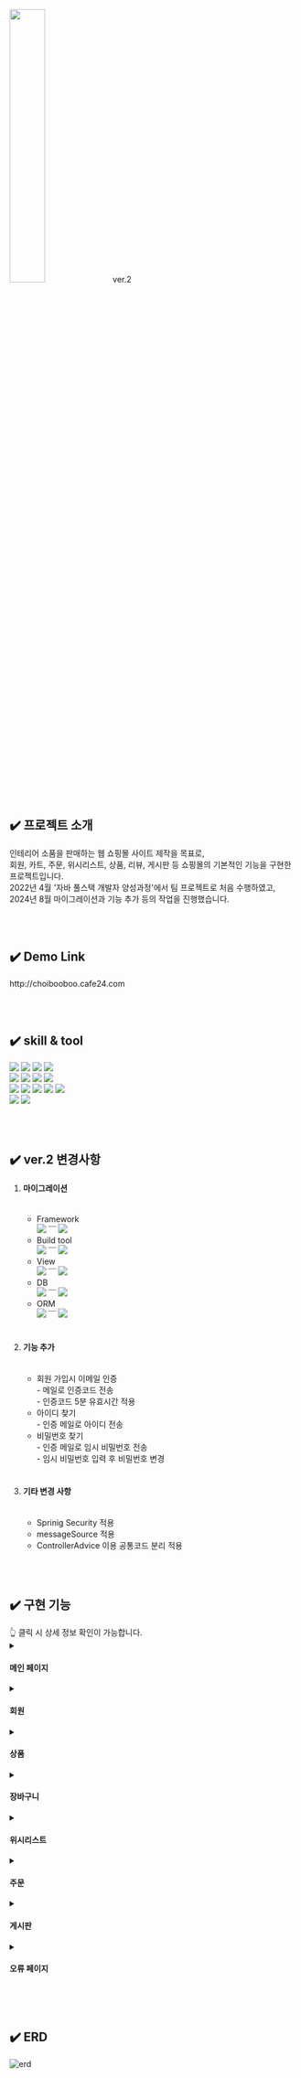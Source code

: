 <img src="https://github.com/user-attachments/assets/1dcfe697-0cd1-4bfc-a793-e2cbd44b277b" width="35%" height="35%"> ver.2
<br/><br/>

<h2>✔️ 프로젝트 소개</h2>
인테리어 소품을 판매하는 웹 쇼핑몰 사이트 제작을 목표로,<br/>
회원, 카트, 주문, 위시리스트, 상품, 리뷰, 게시판 등 쇼핑몰의 기본적인 기능을 구현한 프로젝트입니다.<br/>
2022년 4월 '자바 풀스택 개발자 양성과정'에서 팀 프로젝트로 처음 수행하였고,<br/>
2024년 8월 마이그레이션과 기능 추가 등의 작업을 진행했습니다.

<br/><br/>

<h2>✔️ Demo Link</h2>
http://choibooboo.cafe24.com

<br/><br/>

<h2>✔️ skill & tool</h2>
<div>
	<img src="https://img.shields.io/badge/JAVA-E34F26?style=for-the-badge&logo=openjdk&logoColor=white">
	<img src="https://img.shields.io/badge/JavaScript-F7DF1E?style=for-the-badge&logo=javascript&logoColor=white">
	<img src="https://img.shields.io/badge/HTML-E34F26?style=for-the-badge&logo=html5&logoColor=white">
	<img src="https://img.shields.io/badge/CSS-1572B6?style=for-the-badge&logo=css3&logoColor=white">
	<br/>
	<img src="https://img.shields.io/badge/Spring Boot-6DB33F?style=for-the-badge&logo=springboot&logoColor=white">
	<img src="https://img.shields.io/badge/Gradle-02303A?style=for-the-badge&logo=gradle&logoColor=white">
	<img src="https://img.shields.io/badge/MariaDB-003545?style=for-the-badge&logo=mariadb&logoColor=white">
	<img src="https://img.shields.io/badge/Tomcat-F8DC75?style=for-the-badge&logo=apachetomcat&logoColor=white">
	<br/>
	<img src="https://img.shields.io/badge/Thymeleaf-005F0F?style=for-the-badge&logo=thymeleaf&logoColor=white">
	<img src="https://img.shields.io/badge/Spring Data Jpa-FF6D70?style=for-the-badge&logo=&logoColor=white">
	<img src="https://img.shields.io/badge/Spring Security-6DB33F?style=for-the-badge&logo=springsecurity&logoColor=white">
	<img src="https://img.shields.io/badge/jquery-0769AD?style=for-the-badge&logo=jquery&logoColor=white">
	<img src="https://img.shields.io/badge/bootstrap-7952B3?style=for-the-badge&logo=bootstrap&logoColor=white">	
	<br/>
	<img src="https://img.shields.io/badge/eclipse ide-2C2255?style=for-the-badge&logo=eclipseide&logoColor=white">
	<img src="https://img.shields.io/badge/dbeaver-382923?style=for-the-badge&logo=dbeaver&logoColor=white">
<div>

<br/><br/>

<h2>✔️ ver.2 변경사항 </h2>
<ol>
	<li> <h4>마이그레이션</h4> <br/>
		<ul>
			<li>Framework <br/>
				<img src="https://img.shields.io/badge/spring-6DB33F?style=for-the-badge&logo=spring&logoColor=white">	
				￣ 	
				<img src="https://img.shields.io/badge/Spring Boot-6DB33F?style=for-the-badge&logo=springboot&logoColor=white">
			</li>
			<li>Build tool <br/>
				<img src="https://img.shields.io/badge/Maven-C71A36?style=for-the-badge&logo=apachemaven&logoColor=white">	
				￣ 	
				<img src="https://img.shields.io/badge/Gradle-02303A?style=for-the-badge&logo=gradle&logoColor=white">
			</li>
			<li>View <br/>
				<img src="https://img.shields.io/badge/JSP-FF4000?style=for-the-badge&logo=&logoColor=white">	
				￣ 	
				<img src="https://img.shields.io/badge/Thymeleaf-005F0F?style=for-the-badge&logo=thymeleaf&logoColor=white">
			</li>
			<li>DB <br/>
				<img src="https://img.shields.io/badge/oracle-F80000?style=for-the-badge&logo=oracle&logoColor=white">	
				￣ 	
				<img src="https://img.shields.io/badge/MariaDB-003545?style=for-the-badge&logo=mariadb&logoColor=white">
			</li>
			<li>ORM <br/>
				<img src="https://img.shields.io/badge/Mybatis-FBB91E?style=for-the-badge&logo=&logoColor=white">	
				￣ 	
				<img src="https://img.shields.io/badge/Spring Data Jpa-FF6D70?style=for-the-badge&logo=&logoColor=white">
			</li>
		</ul>
	</li>
	<br/>
	<li> <h4>기능 추가</h4> <br/>
		<ul>
			<li>
				회원 가입시 이메일 인증 <br/>
				- 메일로 인증코드 전송 <br/>
				- 인증코드 5분 유효시간 적용 <br/>
			</li>
			<li>
				아이디 찾기 <br/>
				- 인증 메일로 아이디 전송 <br/>
			</li>
			<li>
				비밀번호 찾기 <br/>
				- 인증 메일로 임시 비밀번호 전송 <br/>
				- 임시 비밀번호 입력 후 비밀번호 변경 <br/>
			</li>
		</ul>
	</li>
	<br/>
	<li> <h4>기타 변경 사항</h4> <br/>
		<ul>
			<li>
				Sprinig Security 적용
			</li>
			<li>
				messageSource 적용
			</li>
			<li>
				ControllerAdvice 이용 공통코드 분리 적용
			</li>
		</ul>
	</li>
</ol>


<br/><br/>


<h2>✔️ 구현 기능 </h2>
👆 클릭 시 상세 정보 확인이 가능합니다.<br/>
<details>
	<summary><h4>메인 페이지</h4></summary>
	<table>
		<tr>
			<td>
				① 카테고리별 상품리스트 이동<br/>
				② 인기상품 출력<br/>
				　- 조회수 및 별점 기준<br/>
				③ 현재 날짜 및 시간 실시간 출력 <br/>
				④ 추천상품 출력<br/>
				　- 회원의 선호 컨셉 기준<br/>
			</td>	
  			 <td>
				 
![메잉ㄴ](https://github.com/user-attachments/assets/3ac0e0e4-00b7-42f8-a8d2-651304c0200f)			
			</td>	
		</tr>		
	</table>
</details>
<details>
	<summary><h4>회원</h4></summary>    
 	<table>
		<tr>
			<td>
				① 신규 회원 가입 <br/>
				　- ID 중복 체크 <br/>
				　- 주소 검색 API 적용<br/>
				　- 이메일 인증 <br/>
				② 회원 로그인 / 로그아웃<br/>
				　- Spring Security 적용<br/>
				③ 아이디 / 비밀번호 찾기<br/>
				　- 인증된 이메일만 가능 <br/>
				④ 회원 정보 확인 / 수정 <br/>
				　- 주소 검색 API 적용<br/>
				⑤ 회원 탈퇴<br/>
			</td>	
  			 <td>
				 
![회원](https://github.com/user-attachments/assets/f717054f-ebf0-4a96-b957-067d157d9f78)
			</td>	
		</tr>		
	</table> 	
</details>
<details>
	<summary><h4>상품</h4></summary>    
 	<table>
		<tr>
			<td>
				① 상품리스트 출력<br/>
				　- 페이징<br/>
				　- 카트 및 위시리스트 담기 가능<br/>
				② 상품 검색<br/>
				　- 조건별 검색<br/>
				　- 상품명 검색<br/>
				　- 정렬 가능<br/>
				　- 조건 중복 검색 가능<br/>
				③ 퀵 뷰 기능<br/>
				　- 카트 및 위시리스트 담기 가능<br/>
				④ 상품 리뷰<br/>
				　- 등록, 수정, 삭제<br/>
				　- 별점 입력<br/>
				　- 주문 여부 및 작성 여부 확인<br/>
				⑤ 상품 상세정보 출력<br/>
				　- 사이즈 정보 이미지 별도 확인 가능<br/>
			</td>	
  			 <td>
	
![상품](https://github.com/user-attachments/assets/004fef14-80d0-41d4-b326-4aa4cc4796f1)
			</td>	
		</tr>		
	</table>   	
</details>
<details>
	<summary><h4>장바구니</h4></summary>    
 	<table>
		<tr>
			<td>
				① 장바구니 등록<br/>
				　- 이미 추가된 상품일 경우 수량만 증가<br/>
				② 장바구니 조회<br/>
				　- 단위가격 및 수량별 합계 금액 출력 <br/>
				③ 금액별 배송료 적용<br/>
				　- 50,000원 이상일 시 무료배송 적용<br/>
				　- 상품 선택 정보 변경시 갱신<br/>
				④ 상품 수량 수정<br/>
				　- 수정시 관련 정보 갱신<br/>
				⑤ 장바구니 상품 삭제<br/>
				　- 개별 및 복수 선택 가능<br/>
				⑥ 공통 헤더 정보 출력<br/>
				　- 장바구니 정보 변경시 함께 갱신<br/>
				　- 삭제 가능<br/> 
			</td>	
  			 <td>
	
![장바구니](https://github.com/user-attachments/assets/ca0e0b11-fafd-4caf-b838-f95b66a27a02)
			</td>	
		</tr>		
	</table>   
</details>
<details>
	<summary><h4>위시리스트</h4></summary>    
 	<table>
		<tr>
			<td>
				① 위시리스트 등록<br/>
				　- 중복 추가 불가 <br/>
				② 위시리스트 조회<br/>
				③ 위시리스트 상품 장바구니 추가<br/>
				　- 개별 및 복수 선택 가능<br/>
				④ 위시리스트 상품 삭제 <br/>
				　- 개별 및 복수 선택 가능<br/>
			</td>	
  			 <td>
	
![위시리스트](https://github.com/user-attachments/assets/a64fcec8-03ff-4a2e-b234-7ebd4fd402a8)
			</td>	
		</tr>		
	</table>   
</details>
<details>
	<summary><h4>주문</h4></summary>    
 	<table>
		<tr>
			<td>
				① 주문 등록<br/>
				　- 상품 즉시 주문<br/>
				　- 장바구니 상품 주문 (선택 / 전체)<br/>
				　- 주소 검색 API 적용<br/>
				　- 수취인 내 정보 자동 입력 기능<br/>
				② 전체 주문 내역 조회<br/>
				③ 주문 별 상세내역 조회<br/>
				④ 주문 내역 삭제 <br/>
				　- 개별 및 전체<br/>
			</td>	
  			 <td>
	
![주문](https://github.com/user-attachments/assets/5e61f66a-1cfb-4937-bc30-3013b04614f8)
			</td>	
		</tr>		
	</table>   
</details>
<details>
	<summary><h4>게시판</h4></summary>    
 	<table>
		<tr>
			<td>
				① 게시글 리스트 확인 <br/>
				　- 페이징<br/>
				　- 오늘 작성 글 new 표시 출력<br/>
				② 게시글 상세 내용 확인<br/>
				③ 게시글 등록<br/>
				　- ckEditor 적용 <br/>
				④ 게시글 수정, 삭제<br/>
				　- 본인 작성 글만 가능 <br/>
				⑤ 답글 등록<br/>
				　- 제목에 공백 및 답글 기호 추가<br/>
				　- 내용에 원글도 출력<br/>
				⑥ 게시글 검색<br/>
				　- 제목, 내용, 작성자로 게시글 검색 가능 <br/>
			</td>	
  			 <td>
	
![게시판](https://github.com/user-attachments/assets/1e2af146-ab0a-46b6-8150-9b322f4d3384)
			</td>	
		</tr>		
	</table>   
</details>
<details>
	<summary><h4>오류 페이지</h4></summary>    
 	<table>
		<tr>
			<td>
				① 오류 페이지 <br/>
				　- 오류 발생시 출력<br/>
				② Home 링크 연결 <br/>
			</td>	
  			 <td>
	
![오류페이지](https://github.com/user-attachments/assets/ba90154f-71e1-41de-9765-b2529ed700e8)
			</td>	
		</tr>		
	</table>   
</details>

<br/><br/>

<h2>✔️ ERD </h2>

![erd](https://github.com/user-attachments/assets/f02b319c-b784-432c-a20b-1e0ddebe73ff)
